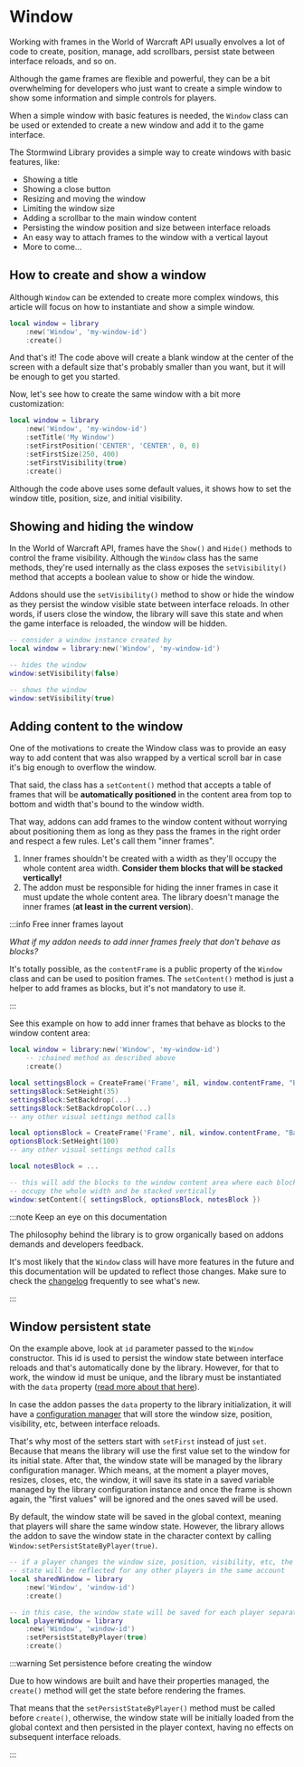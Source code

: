 # Window

Working with frames in the World of Warcraft API usually envolves a lot of
code to create, position, manage, add scrollbars, persist state between 
interface reloads, and so on.

Although the game frames are flexible and powerful, they can be a bit
overwhelming for developers who just want to create a simple window to show
some information and simple controls for players.

When a simple window with basic features is needed, the `Window` class can be
used or extended to create a new window and add it to the game interface.

The Stormwind Library provides a simple way to create windows with basic
features, like:

* Showing a title
* Showing a close button
* Resizing and moving the window
* Limiting the window size
* Adding a scrollbar to the main window content
* Persisting the window position and size between interface reloads
* An easy way to attach frames to the window with a vertical layout
* More to come...

## How to create and show a window

Although `Window` can be extended to create more complex windows, this article
will focus on how to instantiate and show a simple window.

```lua
local window = library
    :new('Window', 'my-window-id')
    :create()
```

And that's it! The code above will create a blank window at the center of the
screen with a default size that's probably smaller than you want, but it will
be enough to get you started.

Now, let's see how to create the same window with a bit more customization:

```lua
local window = library
    :new('Window', 'my-window-id')
    :setTitle('My Window')
    :setFirstPosition('CENTER', 'CENTER', 0, 0)
    :setFirstSize(250, 400)
    :setFirstVisibility(true)
    :create()
```

Although the code above uses some default values, it shows how to set the
window title, position, size, and initial visibility.

## Showing and hiding the window

In the World of Warcraft API, frames have the `Show()` and `Hide()` methods to
control the frame visibility. Although the `Window` class has the same 
methods, they're used internally as the class exposes the `setVisibility()`
method that accepts a boolean value to show or hide the window.

Addons should use the `setVisibility()` method to show or hide the window as
they persist the window visible state between interface reloads. In other 
words, if users close the window, the library will save this state and when 
the game interface is reloaded, the window will be hidden.

```lua
-- consider a window instance created by
local window = library:new('Window', 'my-window-id')

-- hides the window
window:setVisibility(false)

-- shows the window
window:setVisibility(true)
```
## Adding content to the window

One of the motivations to create the Window class was to provide an easy way
to add content that was also wrapped by a vertical scroll bar in case it's
big enough to overflow the window.

That said, the class has a `setContent()` method that accepts a table of 
frames that will be **automatically positioned** in the content area from top
to bottom and width that's bound to the window width.

That way, addons can add frames to the window content without worrying about
positioning them as long as they pass the frames in the right order and 
respect a few rules. Let's call them "inner frames".

1. Inner frames shouldn't be created with a width as they'll occupy the whole 
content area width. **Consider them blocks that will be stacked vertically!**
1. The addon must be responsible for hiding the inner frames in case it must
update the whole content area. The library doesn't manage the inner frames
(**at least in the current version**).

:::info Free inner frames layout

_What if my addon needs to add inner frames freely that don't behave as 
blocks?_

It's totally possible, as
the `contentFrame` is a public property of the `Window` class and can be used
to position frames. The `setContent()` method is just a helper to add frames
as blocks, but it's not mandatory to use it.

:::

See this example on how to add inner frames that behave as blocks to the
window content area:

```lua
local window = library:new('Window', 'my-window-id')
    -- :chained method as described above
    :create()

local settingsBlock = CreateFrame('Frame', nil, window.contentFrame, "BackdropTemplate")
settingsBlock:SetHeight(35)
settingsBlock:SetBackdrop(...)
settingsBlock:SetBackdropColor(...)
-- any other visual settings method calls

local optionsBlock = CreateFrame('Frame', nil, window.contentFrame, "BackdropTemplate")
optionsBlock:SetHeight(100)
-- any other visual settings method calls

local notesBlock = ...

-- this will add the blocks to the window content area where each block will
-- occupy the whole width and be stacked vertically
window:setContent({ settingsBlock, optionsBlock, notesBlock })
```

:::note Keep an eye on this documentation

The philosophy behind the library is to grow organically based on addons
demands and developers feedback.

It's most likely that the `Window` class will have more features in the future
and this documentation will be updated to reflect those changes. Make sure to
check the [changelog](../../changelog) frequently to see what's new.

:::

## Window persistent state

On the example above, look at `id` parameter passed to the `Window` 
constructor. This id is used to persist the window state between interface 
reloads and that's automatically done by the library. However, for that to 
work, the window id must be unique, and the library must be instantiated with the `data` property ([read more about that here](../core/addon-properties#data)).

In case the addon passes the `data` property to the library initialization, 
it will have a [configuration manager](../core/configuration) that will store 
the window size, position, visibility, etc, between interface reloads.

That's why most of the setters start with `setFirst` instead of just `set`.
Because that means the library will use the first value set to the window for
its initial state. After that, the window state will be managed by the
library configuration manager. Which means, at the moment a player moves, 
resizes, closes, etc, the window, it will save its state in a saved variable
managed by the library configuration instance and once the frame is shown 
again, the "first values" will be ignored and the ones saved will be used.

By default, the window state will be saved in the global context, meaning that
players will share the same window state. However, the library allows the
addon to save the window state in the character context by calling
`Window:setPersistStateByPlayer(true)`.

```lua
-- if a player changes the window size, position, visibility, etc, the window
-- state will be reflected for any other players in the same account
local sharedWindow = library
    :new('Window', 'window-id')
    :create()

-- in this case, the window state will be saved for each player separately
local playerWindow = library
    :new('Window', 'window-id')
    :setPersistStateByPlayer(true)
    :create()
```

:::warning Set persistence before creating the window

Due to how windows are built and have their properties managed, the
`create()` method will get the state before rendering the frames.

That means that 
the `setPersistStateByPlayer()` method must be called before `create()`, 
otherwise, the window state will be initially loaded from the global context
and then persisted in the player context, having no effects on subsequent
interface reloads.

:::